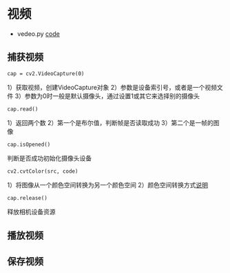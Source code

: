 # 视频
- vedeo.py [code](vedeo.py)
## 捕获视频
```
cap = cv2.VideoCapture(0)
```
1）获取视频，创建VideoCapture对象
2）参数是设备索引号，或者是一个视频文件
3）参数为0时一般是默认摄像头，通过设置1或其它来选择别的摄像头
```
cap.read()
```
1）返回两个数
2）第一个是布尔值，判断帧是否读取成功
3）第二个是一帧的图像
```
cap.isOpened()
```
判断是否成功初始化摄像头设备
```
cv2.cvtColor(src, code)
```
1）将图像从一个颜色空间转换为另一个颜色空间
2）颜色空间转换方式[说明](explare)
```
cap.release()
```
释放相机设备资源
## 播放视频


## 保存视频
